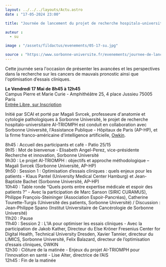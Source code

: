 ```yaml
---
layout: ../../../layouts/Actu.astro
date : "17-05-2024 23:00"

title: "Journée de lancement du projet de recherche hospitalo-universitaire AI-TRIOMPH"

auteur :
  - su

image : "/assets/fildactus/evenements/05-17-su.jpg"

source : "https://www.sorbonne-universite.fr/evenements/journee-de-lancement-du-projet-de-recherche-hospitalo-universitaire-ai-triomph"
---
```


Cette journée sera l'occasion de présenter les avancées et les perspectives dans la recherche sur les cancers de mauvais pronostic ainsi que l'optimisation d’essais cliniques.

__Le Vendredi 17 Mai de 8h45 à 12h45__  
Campus Pierre et Marie Curie - Amphithéâtre 25, 4 place Jussieu 75005 Paris  
[Entrée Libre, sur Inscription](https://docs.google.com/forms/d/e/1FAIpQLScbfys46rtyGX5GBe-k4994nDO4Rop4FJDKfOp_g2FZMOp6Ig/viewform)

Initié par SCAI et porté par Magali Svrcek, professeure d'anatomie et cytologie pathologiques à Sorbonne Université, le projet de recherche hospitalo-universitaire AI-TRIOMPH est conduit en collaboration avec Sorbonne Université, l'Assistance Publique - Hôpitaux de Paris (AP-HP), et la firme franco-américaine d'intelligence artificielle, [Owkin](https://www.owkin.com/).

8h45 : Accueil des participants et café - Patio 25/15  
9h15 : Mot de bienvenue - Elisabeth Angel-Perez, vice-présidente Recherche et innovation, Sorbonne Université  
9h30 : Le projet AI-TRIOMPH : objectifs et approche méthodologique – Magali Svrcek (Sorbonne Université, AP-HP)  
9h50 : Session 1 : Optimisation d’essais cliniques : quels enjeux pour les patients - Klaus Pantel (University Medical Center Hamburg) et Jean-Baptiste Bachet (Sorbonne Université, AP-HP)  
10h40 : Table ronde “Quels ponts entre expertise médicale et espoir des patients ?” - Avec la participation de Marc Sanson (SIRIC CURAMUS), Philippe François-Steininger (Association Espoir-Pancréas), Catherine Tourette-Turgis (Université des patients, Sorbonne Université) / Discussion : Jean-Philippe Spano (Institut Universitaire de Cancérologie de Sorbonne Université)  
11h20 : Pause  
11h40 : Session 2 : L’IA pour optimiser les essais cliniques - Avec la participation de Jakob Kather, Directeur du Else Kröner Fresenius Center for Digital Health, Technical University Dresden, Xavier Tannier, directeur du LIMICS, Sorbonne Université, Felix Balazard, directeur de l’optimisation d’essais cliniques, OWKIN  
12h30 : Clôture de la matinée - Enjeux du projet AI-TRIOMPH pour l’innovation en santé  - Lise Alter, directrice de l’AIS  
12h45 : Fin de la matinée